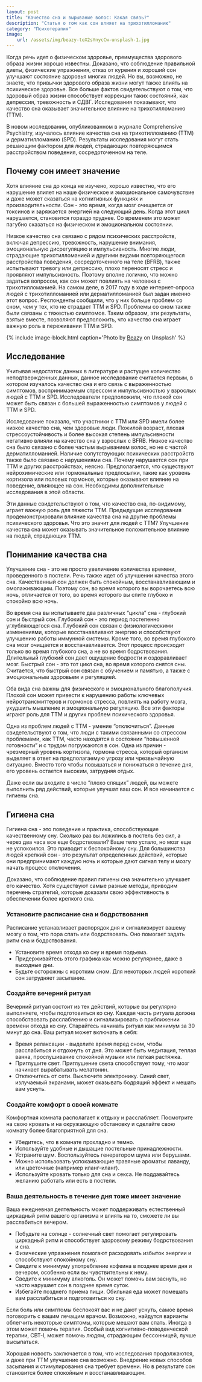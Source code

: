 ```yaml
---
layout: post
title: "Качество сна и вырывание волос: Какая связь?"
description: "Статья о том как сон влияет на трихотилломанию"
category: "Психотерапия"
image:
    url: /assets/img/beazy-toX2sYnycCw-unsplash-1.jpg
---
```


Когда речь идет о физическом здоровье, преимущества здорового образа жизни хорошо известны. Доказано, что соблюдение 
правильной диеты, физические упражнения, отказ от курения и хороший сон улучшают состояние здоровья многих людей. 
Но вы, возможно, не знаете, что привычки здорового образа жизни могут также влиять на психическое здоровье. 
Все больше фактов свидетельствуют о том, что здоровый образ жизни способствует коррекции таких состояний, как депрессия, 
тревожность и СДВГ. Исследования показывают, что качество сна оказывает значительное влияние на трихотилломанию (ТТМ).

В новом исследовании, опубликованном в журнале Comprehensive Psychiatry, изучалось влияние качества сна на трихотилломанию 
(ТТМ) и дерматилломанию (SPD). Результаты исследования могут стать решающим фактором для людей, страдающих повторяющимся 
расстройством поведения, сосредоточенном на теле.


## Почему сон имеет значение

Хотя влияние сна до конца не изучено, хорошо известно, что его нарушение влияет на наше физическое и 
эмоциональное самочувствие и даже может сказаться на когнитивных функциях и производительности. Сон - это время, 
когда мозг очищается от токсинов и заряжается энергией на следующий день. Когда этот цикл нарушается, становится 
гораздо труднее. Со временем это может пагубно сказаться на физическом и эмоциональном состоянии.

Низкое качество сна связано с рядом психических расстройств, включая депрессию, тревожность, нарушение внимания, 
эмоциональную дисрегуляцию и импульсивность. Многие люди, страдающие трихотилломанией и другими видами повторяющегося 
расстройства поведения, сосредоточенного на теле (BFRB), также испытывают тревогу или депрессию, плохо переносят 
стресс и проявляют импульсивность. Поэтому вполне логично, что можно задаться вопросом, как сон может повлиять на человека с 
трихотилломанией. На самом деле, в 2017 году в ходе интернет-опроса людей с трихотилломанией или дерматилломанией был 
задан именно этот вопрос. Респонденты сообщили, что у них больше проблем со сном, чем у тех, кто не страдает ТТМ и SPD. 
Проблемы со сном также были связаны с тяжестью симптомов. Таким образом, эти результаты, взятые вместе, позволяют предположить, 
что качество сна играет важную роль в переживании ТТМ и SPD.

{% include image-block.html
caption='Photo by <a href="https://unsplash.com/@beazy" rel="nofollow">Beazy</a> on Unsplash'
%}

## Исследование

Учитывая недостаток данных в литературе и растущее количество неподтвержденных данных, данное исследование считается 
первым, в котором изучалось качество сна и его связь с выраженностью симптомов, воспринимаемым стрессом и импульсивностью 
у взрослых людей с ТТМ и SPD. Исследователи предположили, что плохой сон может быть связан с большей выраженностью 
симптомов у людей с ТТМ и SPD.

Исследование показало, что участники с ТТМ или SPD имели более низкое качество сна, чем здоровые люди. Пожилой возраст, 
плохая стрессоустойчивость и более высокая степень импульсивности негативно влияли на качество сна у взрослых с BFRB. 
Низкое качество сна было связано с более частым вырыванием волос, но не с частой дерматилломанией. Наличие сопутствующих 
психических расстройств также было связано с нарушениями сна. Почему нарушается сон при ТТМ и других расстройствах, неясно. 
Предполагается, что существуют нейрохимические или гормональные предпосылки, такие как уровень кортизола или половых гормонов, 
которые оказывают влияние на поведение, влияющее на сон. Необходимы дополнительные исследования в этой области.

Эти данные свидетельствуют о том, что качество сна, по-видимому, играет важную роль для тяжести ТТМ. Предыдущие исследования 
продемонстрировали влияние качества сна на другие проблемы психического здоровья. Что это значит для людей с ТТМ? Улучшение 
качества сна может оказывать значительное положительное влияние на людей, страдающих ТТМ.


## Понимание качества сна

Улучшение сна - это не просто увеличение количества времени, проведенного в постели. Речь также идет об улучшении 
качества этого сна. Качественный сон должен быть спокойным, восстанавливающим и омолаживающим. Поэтому сон, во время 
которого вы ворочаетесь всю ночь, отличается от того, во время которого вы спите глубоко и спокойно всю ночь.

Во время сна вы испытываете два различных “цикла” сна - глубокий сон и быстрый сон. Глубокий сон - это период постепенно 
углубляющегося сна. Глубокий сон связан с физиологическими изменениями, которые восстанавливают энергию и способствуют 
улучшению работы иммунной системы. Кроме того, во время глубокого сна мозг очищается и восстанавливается. Этот процесс 
происходит только во время глубокого сна, а не во время бодрствования. Длительный глубокий сон дает ощущение бодрости и 
оздоравливает мозг.  Быстрый сон - это тот цикл сна, во время которого снятся сны. Считается, что быстрый сон связан с 
обучением и памятью, а также с эмоциональным здоровьем и регуляцией.

Оба вида сна важны для физического и эмоционального благополучия. Плохой сон может привести к нарушению работы ключевых 
нейротрансмиттеров и гормонов стресса, повлиять на работу мозга, ухудшить мышление и эмоциональную регуляцию. Все эти 
факторы играют роль для ТТМ и других проблем психического здоровья.

Одна из проблем людей с ТТМ - умение “отключиться”. Данные свидетельствуют о том, что люди с такими связанными со 
стрессом проблемами, как ТТМ, часто находятся в состоянии “повышенной готовности” и с трудом погружаются в сон. 
Одна из причин - чрезмерный уровень кортизола, гормона стресса, который организм выделяет в ответ на предполагаемую 
угрозу или чрезвычайную ситуацию. Вместо того чтобы повышаться и понижаться в течение дня, его уровень остается высоким, 
затрудняя отдых.

Даже если вы входите в число “плохо спящих” людей, вы можете выполнить ряд действий, которые улучшат ваш сон. И все начинается с гигиены сна.

## Гигиена сна

Гигиена сна - это поведение и практика, способствующие качественному сну. Сколько раз вы ложились в постель без сил, 
а через два часа все еще бодрствовали? Ваше тело устало, но мозг еще не успокоился. Это приводит к беспокойному сну. 
Для большинства людей крепкий сон - это результат определенных действий, которые они предпринимают каждую ночь и 
которые дают сигнал телу и мозгу начать процесс отключения.

Доказано, что соблюдение правил гигиены сна значительно улучшает его качество. Хотя существуют самые разные методы, 
приводим перечень стратегий, которые доказали свою эффективность в обеспечении более крепкого сна.


### Установите расписание сна и бодрствования

Расписание устанавливает распорядок дня и сигнализирует вашему мозгу о том, что пора спать или бодрствовать. 
Оно помогает задать ритм сна и бодрствования.

- Установите время отхода ко сну и время подъема.
- Придерживайтесь этого графика как можно регулярнее, даже в выходные дни.
- Будьте осторожны с коротким сном. Для некоторых людей короткий сон затрудняет засыпание.

### Создайте вечерний ритуал

Вечерний ритуал состоит из тех действий, которые вы регулярно выполняете, чтобы подготовиться ко сну. Каждая 
часть ритуала должна способствовать расслаблению и сигнализировать о приближении времени отхода ко сну. 
Старайтесь начинать ритуал как минимум за 30 минут до сна. Ваш ритуал может включать в себя:

- Время релаксации - выделите время перед сном, чтобы расслабиться и отдохнуть от дня. Это может быть медитация, 
теплая ванна, прослушивание спокойной музыки или легкая растяжка.
- Приглушите свет. Приглушение света способствует тому, что мозг начинает вырабатывать мелатонин.
- Отключитесь от сети. Выключите электронику. Синий свет, излучаемый экранами, может оказывать бодрящий эффект и мешать вам уснуть.

### Создайте комфорт в своей комнате

Комфортная комната располагает к отдыху и расслабляет. Посмотрите на свою кровать и на окружающую обстановку
и сделайте свою комнату более благоприятной для сна.

- Убедитесь, что в комнате прохладно и темно.
- Используйте удобные и дышащие постельные принадлежности.
- Устраните шум. Воспользуйтесь генератором шума или берушами.
- Можно использовать успокаивающие травяные ароматы: лаванду, или цветочные (например иланг-иланг).
- Используйте кровать только для сна и секса. Не поддавайтесь желанию работать или есть в постели.


### Ваша деятельность в течение дня тоже имеет значение

Ваша ежедневная деятельность может поддерживать естественный циркадный ритм вашего организма 
и влиять на то, сможете ли вы расслабиться вечером.

- Побудьте на солнце - солнечный свет помогает регулировать циркадный ритм и способствует здоровому режиму бодрствования и сна.
- Физические упражнения помогают расходовать избыток энергии и способствуют спокойному сну.
- Сведите к минимуму употребление кофеина в позднее время дня и вечером, особенно если вы чувствительны к нему.
- Сведите к минимуму алкоголь. Он может помочь вам заснуть, но часто нарушает сон в позднее время суток.  
- Избегайте позднего приема пищи. Обильная еда может помешать вам расслабиться и подготовиться ко сну.

Если боль или симптомы беспокоят вас и не дают уснуть, самое время поговорить с вашим лечащим врачом. Возможно, найдутся 
варианты облегчить некоторые симптомы, которые мешают вам спать. Иногда в этом может помочь терапия. Особый вид когнитивно-поведенческой терапии, 
CBT-I, может помочь людям, страдающим бессонницей, лучше высыпаться.

Хорошая новость заключается в том, что исследования продолжаются, и даже при ТТМ улучшение сна возможно. Внедрение новых способов 
засыпания и стимулирования сна требует времени. Но в результате сон становится более спокойным и восстанавливающим.
